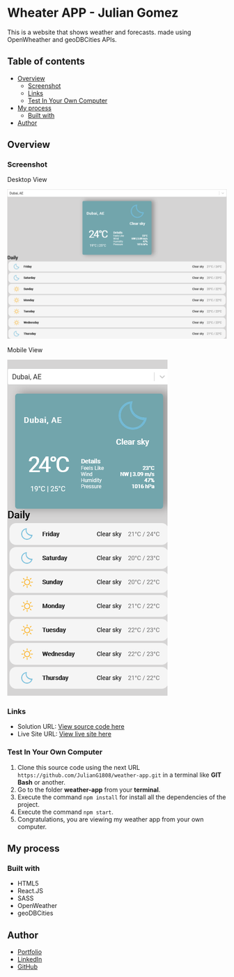 # Wheater APP - Julian Gomez 

This is a website that shows weather and forecasts. made using OpenWheather and geoDBCities APIs.

## Table of contents

- [Overview](#overview)
  - [Screenshot](#screenshot)
  - [Links](#links)
  - [Test In Your Own Computer](#test-in-your-own-computer)
- [My process](#my-process)
  - [Built with](#built-with)
- [Author](#author)

## Overview

### Screenshot

Desktop View

![](./public/Screenshots/desktopview.png)

Mobile View

![](./public/Screenshots/mobileview.png)

### Links

- Solution URL: [View source code here](https://github.com/JulianG1808/weather-app)
- Live Site URL: [View live site here](https://weather-app-jgz.vercel.app/)

### Test In Your Own Computer

1. Clone this source code using the next URL `https://github.com/JulianG1808/weather-app.git` in a terminal like **GIT Bash** or another.
3. Go to the folder **weather-app** from your **terminal**.
4. Execute the command `npm install` for install all the dependencies of the project.
5. Execute the command `npm start`.
7. Congratulations, you are viewing my weather app from your own computer.

## My process

### Built with

- HTML5
- React.JS
- SASS
- OpenWeather
- geoDBCities

## Author

- [Portfolio](https://portfolio-julian.vercel.app/)
- [LinkedIn](https://www.linkedin.com/in/leandrojuliangomez/)
- [GitHub](https://github.com/JulianG1808)
